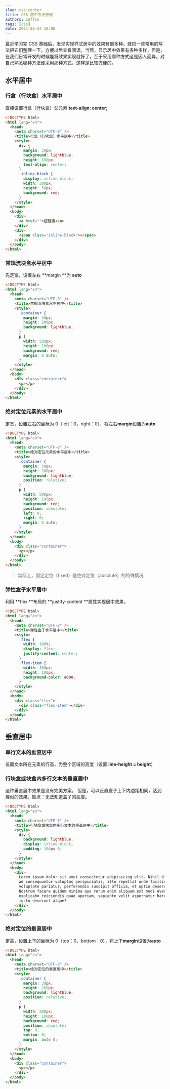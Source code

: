 ```yaml
---
slug: css-center
title: CSS 居中方法整理
authors: zeffon
tags: [css]
date: 2021-06-24 10:00
---
```


最近学习完 CSS 基础后，发现实现样式居中的效果有很多种。就把一些常用的写法把它们整理一下，方便以后查看阅读。当然，显示居中效果有多种多样，但是，在我们日常开发的时候能将效果实现就好了，至于采用哪种方式这是因人而异。对自己熟悉哪种方法便采用那种方式，这样是比较方便的。

<!--truncate-->

## 水平居中

### 行盒（行块盒）水平居中

直接设置行盒（行块盒）父元素 **text-align: center;**

```html
<!DOCTYPE html>
<html lang="en">
  <head>
    <meta charset="UTF-8" />
    <title>行盒（行块盒）水平居中</title>
    <style>
      div {
        margin: 30px;
        background: lightblue;
        height: 100px;
        text-align: center;
      }
      .inline-block {
        display: inline-block;
        width: 300px;
        height: 50px;
        background: red;
      }
    </style>
  </head>
  <body>
    <div>
      <a href="">超链接</a>
    </div>
    <div>
      <span class="inline-block"></span>
    </div>
  </body>
</html>
```

### 常规流块盒水平居中

先定宽，设置左右 **margin **为 **auto**

```html
<!DOCTYPE html>
<html lang="en">
  <head>
    <meta charset="UTF-8" />
    <title>常规流块盒水平居中</title>
    <style>
      .container {
        margin: 30px;
        height: 200px;
        background: lightblue;
      }
      p {
        width: 500px;
        height: 100px;
        background: red;
        margin: 0 auto;
      }
    </style>
  </head>
  <body>
    <div class="container">
      <p></p>
    </div>
  </body>
</html>
```

### 绝对定位元素的水平居中

定宽，设置左右的坐标为 0（left：0，right：0），将左右**margin**设置为**auto**

```html
<!DOCTYPE html>
<html lang="en">
  <head>
    <meta charset="UTF-8" />
    <title>绝对定位元素的水平居中</title>
    <style>
      .container {
        margin: 30px;
        height: 200px;
        background: lightblue;
        position: relative;
      }
      p {
        width: 500px;
        height: 100px;
        background: red;
        position: absolute;
        left: 0;
        right: 0;
        margin: 0 auto;
      }
    </style>
  </head>
  <body>
    <div class="container">
      <p></p>
    </div>
  </body>
</html>
```

> 实际上，固定定位（fixed）是绝对定位（absolute）的特殊情况

### 弹性盒子水平居中

利用 **flex **布局的 **justify-content **属性实现居中效果。

```html
<!DOCTYPE html>
<html lang="en">
  <head>
    <meta charset="UTF-8" />
    <title>弹性盒子水平居中</title>
    <style>
      .flex {
        width: 100%;
        display: flex;
        justify-content: center;
      }
      .flex-item {
        width: 100px;
        height: 100px;
        background-color: #000;
      }
    </style>
  </head>
  <body>
    <div class="flex">
      <div class="flex-item"></div>
    </div>
  </body>
</html>
```

## 垂直居中

### 单行文本的垂直居中

设置文本所在元素的行高，为整个区域的高度（设置 **line-height = height**）

### 行块盒或块盒内多行文本的垂直居中

这种垂直居中效果是没有完美方案。
但是，可以设置盒子上下内边距相同，达到类似的效果。缺点：无法知道盒子的高度。

```html
<!DOCTYPE html>
<html lang="en">
  <head>
    <meta charset="UTF-8" />
    <title>行块盒或块盒内多行文本的垂直居中</title>
    <style>
      div {
        background: lightblue;
        display: inline-block;
        padding: 100px 0;
      }
    </style>
  </head>
  <body>
    <div>
      Lorem ipsum dolor sit amet consectetur adipisicing elit. Nihil distinctio
      ad consequuntur voluptas perspiciatis, illo repellat unde facilis
      voluptate pariatur, perferendis suscipit officia, et optio deserunt alias.
      Nostrum facere quidem minima quo rerum enim aliquam est modi eveniet
      explicabo reiciendis quae aperiam, sapiente velit aspernatur harum dolores
      iusto deserunt atque?
    </div>
  </body>
</html>
```

### 绝对定位的垂直居中

定高，设置上下的坐标为 0（top：0，bottom：0），将上下**margin**设置为**auto**

```html
<!DOCTYPE html>
<html lang="en">
  <head>
    <meta charset="UTF-8" />
    <title>绝对定位的垂直居中</title>
    <style>
      .container {
        margin: 30px;
        height: 200px;
        background: lightblue;
        position: relative;
      }
      p {
        width: 500px;
        height: 100px;
        background: red;
        position: absolute;
        top: 0;
        bottom: 0;
        margin: auto 0;
      }
    </style>
  </head>
  <body>
    <div class="container">
      <p></p>
    </div>
  </body>
</html>
```

